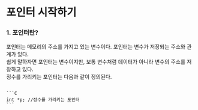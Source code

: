 # 포인터 시작하기   
### 1. 포인터란?   
포인터는 메모리의 주소를 가지고 있는 변수이다. 포인터는 변수가 저장되는 주소와 관계가 있다.   
쉽게 말하자면 포인터는 변수이지만, 보통 변수처럼 데이터가 아니라 변수의 주소를 저장하고 있다.   
정수를 가리키는 포인터는 다음과 같이 정의된다.   
<pre>
<code>
```C
int *p; //정수를 가리키는 포인터
```
</code>
</pre>

